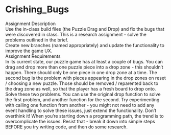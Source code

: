 # Crishing_Bugs
Assignment Description <br>
Use the in-class build files (the Puzzle Drag and Drop) and fix the bugs that were discovered in
class. This is a research assignment - solve the problems outlined in the brief.<br>
Create new branches (named appropriately) and update the functionality to improve
the game UX.<br>
Assignment Requirements<br>
In its current state, our puzzle game has at least a couple of bugs. You can drag and drop more
than one puzzle piece into a drop zone - this shouldn’t happen. There should only be one piece
in one drop zone at a time.
The second bug is the problem with pieces appearing in the drop zones on reset / choosing a
new puzzle. Those should be removed / reparented back to the drag zone as well, so that the
player has a fresh board to drop onto.
Solve these two problems. You can use the original drop function to solve the first problem, and
another function for the second. Try experimenting with calling one function from another - you
might not need to add any event handling to solve these issues, just extend the functionality.
Don’t overthink it! When you’re starting down a programming path, the trend is to
overcomplicate the issues. Resist that - break it down into simple steps BEFORE you try writing
code, and then do some research.
